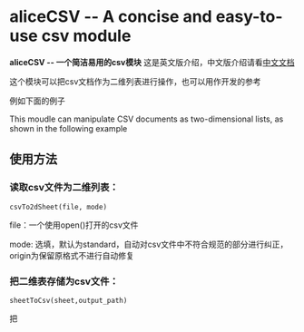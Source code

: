 # aliceCSV -- A concise and easy-to-use csv module   
**aliceCSV -- 一个简洁易用的csv模块**
这是英文版介绍，中文版介绍请看[中文文档](https://github.com/Alicedrop/aliceCSV/blob/main/readme_zh-CN.md)

这个模块可以把csv文档作为二维列表进行操作，也可以用作开发的参考

例如下面的例子

This moudle can manipulate CSV documents as two-dimensional lists, as shown in the following example

## 使用方法

### 读取csv文件为二维列表：
```
csvTo2dSheet(file, mode)
```
file：一个使用open()打开的csv文件

mode: 选填，默认为standard，自动对csv文件中不符合规范的部分进行纠正，origin为保留原格式不进行自动修复




### 把二维表存储为csv文件：
```
sheetToCsv(sheet,output_path)
```
把
